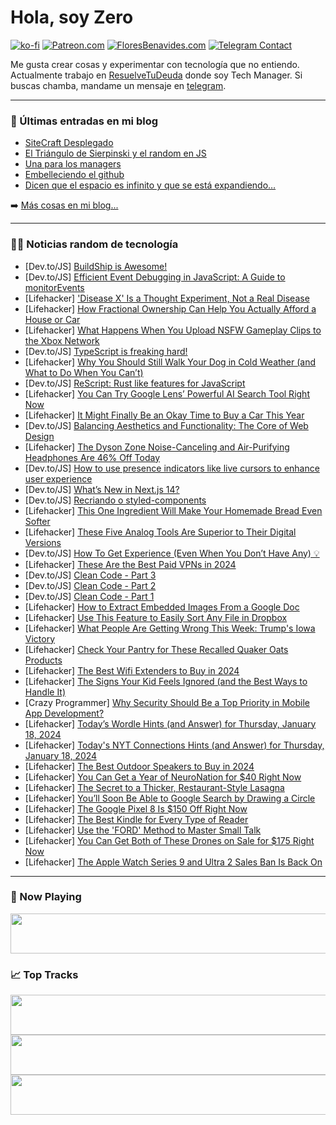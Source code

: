 # Hola, soy Zero

[![ko-fi](https://ko-fi.com/img/githubbutton_sm.svg)](https://ko-fi.com/J3J4N0LUK)
[![Patreon.com](https://img.shields.io/endpoint.svg?url=https%3A%2F%2Fshieldsio-patreon.vercel.app%2Fapi%3Fusername%3Dzerodragon%26type%3Dpatrons&style=for-the-badge)](https://patreon.com/zerodragon)
[![FloresBenavides.com](https://img.shields.io/website?down_message=oops&label=MiBlog&style=for-the-badge&up_message=online&url=https%3A%2F%2Ffloresbenavides.com)](https://floresbenavides.com)
[![Telegram Contact](https://img.shields.io/badge/escr%C3%ADbeme-ZeroDragon-%2326A5E4?style=for-the-badge&logo=telegram)](https://t.me/zerodragon)

Me gusta crear cosas y experimentar con tecnología que no entiendo.
Actualmente trabajo en [ResuelveTuDeuda](http://github.com/resuelve) donde soy Tech Manager.
Si buscas chamba, mandame un mensaje en [telegram](https://t.me/zerodragon).

---

### 📕 Últimas entradas en mi blog
<!-- BLOG-POST-LIST:START -->
- [SiteCraft Desplegado](https://floresbenavides.com/sitecraft-desplegado/)
- [El Triángulo de Sierpinski y el random en JS](https://floresbenavides.com/el-triangulo-de-sierpinski-y-el-random-en-js/)
- [Una para los managers](https://floresbenavides.com/una-para-los-managers/)
- [Embelleciendo el github](https://floresbenavides.com/embelleciendo-el-github/)
- [Dicen que el espacio es infinito y que se está expandiendo…](https://floresbenavides.com/dicen-que-el-espacio-es-infinito-y-que-se-esta-expandiendo/)
<!-- BLOG-POST-LIST:END -->

➡️ [Más cosas en mi blog...](https://floresbenavides.com)

---

### 👨‍💻 Noticias random de tecnología
<!-- TECH-POSTS:START -->
- [Dev.to/JS] [BuildShip is Awesome!](https://dev.to/beebombshell/buildship-is-awesome-4ck8)
- [Dev.to/JS] [Efficient Event Debugging in JavaScript: A Guide to monitorEvents](https://dev.to/r4nd3l/efficient-event-debugging-in-javascript-a-guide-to-monitorevents-4kk6)
- [Lifehacker] [&#39;Disease X&#39; Is a Thought Experiment, Not a Real Disease](https://lifehacker.com/health/what-is-disease-x)
- [Lifehacker] [How Fractional Ownership Can Help You Actually Afford a House or Car](https://lifehacker.com/money/what-is-fractional-ownership)
- [Lifehacker] [What Happens When You Upload NSFW Gameplay Clips to the Xbox Network](https://lifehacker.com/entertainment/avoid-getting-banned-for-capturing-nsfw-xbox-footage)
- [Dev.to/JS] [TypeScript is freaking hard!](https://dev.to/codingcatdev/typescript-is-freaking-hard-20k6)
- [Lifehacker] [Why You Should Still Walk Your Dog in Cold Weather &lpar;and What to Do When You Can’t&rpar;](https://lifehacker.com/family/how-to-walk-a-dog-in-cold-weather-and-why-you-should)
- [Dev.to/JS] [ReScript: Rust like features for JavaScript](https://dev.to/jderochervlk/rescript-rust-like-features-for-javascript-27ig)
- [Lifehacker] [You Can Try Google Lens’ Powerful AI Search Tool Right Now](https://lifehacker.com/tech/how-to-use-google-lens-ai-search)
- [Lifehacker] [It Might Finally Be an Okay Time to Buy a Car This Year](https://lifehacker.com/money/should-you-buy-a-car-this-year)
- [Dev.to/JS] [Balancing Aesthetics and Functionality: The Core of Web Design](https://dev.to/angelamiton/balancing-aesthetics-and-functionality-the-core-of-web-design-16mn)
- [Lifehacker] [The Dyson Zone Noise-Canceling and Air-Purifying Headphones Are 46% Off Today](https://lifehacker.com/tech/dyson-zone-sale)
- [Dev.to/JS] [How to use presence indicators like live cursors to enhance user experience](https://dev.to/vtnorton/how-to-use-presence-indicators-like-live-cursors-to-enhance-user-experience-38jn)
- [Dev.to/JS] [What’s New in Next.js 14?](https://dev.to/yashkapure06/whats-new-in-nextjs-14-492l)
- [Dev.to/JS] [Recriando o styled-components](https://dev.to/julianosirtori/recriando-o-styled-components-3j44)
- [Lifehacker] [This One Ingredient Will Make Your Homemade Bread Even Softer](https://lifehacker.com/food-drink/add-instant-potato-flakes-to-bread-recipe)
- [Lifehacker] [These Five Analog Tools Are Superior to Their Digital Versions](https://lifehacker.com/home/analog-tools-that-are-superior-to-digital)
- [Dev.to/JS] [How To Get Experience &lpar;Even When You Don’t Have Any&rpar; 💡](https://dev.to/dragosnedelcu/how-to-get-experience-even-when-you-dont-have-any-2e00)
- [Lifehacker] [These Are the Best Paid VPNs in 2024](https://lifehacker.com/tech/the-best-paid-vpn-services)
- [Dev.to/JS] [Clean Code - Part 3](https://dev.to/sumisastri/clean-code-part-3-522b)
- [Dev.to/JS] [Clean Code - Part 2](https://dev.to/sumisastri/clean-code-part-2-30jm)
- [Dev.to/JS] [Clean Code - Part 1](https://dev.to/sumisastri/clean-code-part-1-7h3)
- [Lifehacker] [How to Extract Embedded Images From a Google Doc](https://lifehacker.com/tech/how-to-extract-google-doc-image)
- [Lifehacker] [Use This Feature to Easily Sort Any File in Dropbox](https://lifehacker.com/tech/how-to-sort-files-automatically-in-dropbox)
- [Lifehacker] [What People Are Getting Wrong This Week: Trump&#39;s Iowa Victory](https://lifehacker.com/entertainment/what-people-are-getting-wrong-this-week-trump-iowa-victory)
- [Lifehacker] [Check Your Pantry for These Recalled Quaker Oats Products](https://lifehacker.com/health/quaker-oats-recall)
- [Lifehacker] [The Best Wifi Extenders to Buy in 2024](https://lifehacker.com/tech/best-wi-fi-extenders-of-2024)
- [Lifehacker] [The Signs Your Kid Feels Ignored &lpar;and the Best Ways to Handle It&rpar;](https://lifehacker.com/family/signs-your-child-is-feeling-ignored)
- [Crazy Programmer] [Why Security Should Be a Top Priority in Mobile App Development?](https://www.thecrazyprogrammer.com/2024/01/why-security-should-be-a-top-priority-in-mobile-app-development.html)
- [Lifehacker] [Today’s Wordle Hints &lpar;and Answer&rpar; for Thursday, January 18, 2024](https://lifehacker.com/entertainment/wordle-answer-today-january-18-2024)
- [Lifehacker] [Today&#39;s NYT Connections Hints &lpar;and Answer&rpar; for Thursday, January 18, 2024](https://lifehacker.com/entertainment/nyt-connections-answer-today-january-18-2024)
- [Lifehacker] [The Best Outdoor Speakers to Buy in 2024](https://lifehacker.com/tech/the-best-outdoor-speakers)
- [Lifehacker] [You Can Get a Year of NeuroNation for $40 Right Now](https://lifehacker.com/neuronation-subscription-sale)
- [Lifehacker] [The Secret to a Thicker, Restaurant-Style Lasagna](https://lifehacker.com/food-drink/how-to-make-restaurant-style-lasagna)
- [Lifehacker] [You’ll Soon Be Able to Google Search by Drawing a Circle](https://lifehacker.com/tech/what-is-google-circle-to-search)
- [Lifehacker] [The Google Pixel 8 Is $150 Off Right Now](https://lifehacker.com/tech/google-pixel-8-sale-best-buy)
- [Lifehacker] [The Best Kindle for Every Type of Reader](https://lifehacker.com/tech/the-best-kindles-of-2024)
- [Lifehacker] [Use the &#39;FORD&#39; Method to Master Small Talk](https://lifehacker.com/health/master-small-talk-ford-method)
- [Lifehacker] [You Can Get Both of These Drones on Sale for $175 Right Now](https://lifehacker.com/ninja-drone-bundle-sale)
- [Lifehacker] [The Apple Watch Series 9 and Ultra 2 Sales Ban Is Back On](https://lifehacker.com/tech/why-apple-watches-are-being-pulled-off-the-market)<!-- TECH-POSTS:END -->

---

### 🎵 Now Playing
<a href="https://spotify-now-playing-dun.vercel.app/now-playing?open"><img src="https://spotify-now-playing-dun.vercel.app/now-playing" width="540" height="64"></a>

### 📈 Top Tracks
<a href="https://spotify-now-playing-dun.vercel.app/top-tracks?i=1&open"><img src="https://spotify-now-playing-dun.vercel.app/top-tracks?i=1" width="540" height="64"></a>
<a href="https://spotify-now-playing-dun.vercel.app/top-tracks?i=2&open"><img src="https://spotify-now-playing-dun.vercel.app/top-tracks?i=2" width="540" height="64"></a>
<a href="https://spotify-now-playing-dun.vercel.app/top-tracks?i=3&open"><img src="https://spotify-now-playing-dun.vercel.app/top-tracks?i=3" width="540" height="64"></a>
